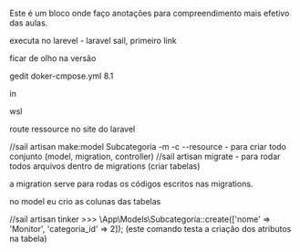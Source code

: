

Este é um bloco onde faço anotações para compreendimento mais efetivo das aulas.




executa no larevel - laravel sail, primeiro link

ficar de olho na versão


gedit doker-cmpose.yml                                                      8.1


in


wsl


route ressource no site do laravel















//sail artisan make:model Subcategoria -m -c --resource  - para criar todo conjunto (model, migration, controller)
//sail artisan migrate - para rodar todos arquivos dentro de migrations (criar tabelas)


a migration serve para rodas os códigos escritos nas migrations.

no model eu crio as colunas das tabelas

//sail artisan tinker                 >>> \App\Models\Subcategoria::create(['nome' => 'Monitor', 'categoria_id' => 2]);  (este comando testa a criação dos atributos na tabela)

